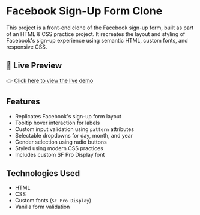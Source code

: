 # Facebook Sign-Up Form Clone

This project is a front-end clone of the Facebook sign-up form, built as part of an HTML & CSS practice project. It recreates the layout and styling of Facebook's sign-up experience using semantic HTML, custom fonts, and responsive CSS.
## 📸 Live Preview

👉 [Click here to view the live demo](https://raysu929.github.io/facebook-sign-up-form/)

## Features

- Replicates Facebook's sign-up form layout
- Tooltip hover interaction for labels
- Custom input validation using `pattern` attributes
- Selectable dropdowns for day, month, and year
- Gender selection using radio buttons
- Styled using modern CSS practices
- Includes custom SF Pro Display font

## Technologies Used

- HTML
- CSS
- Custom fonts (`SF Pro Display`)
- Vanilla form validation
